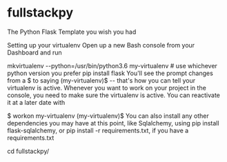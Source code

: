 # fullstackpy

The Python Flask Template you wish you had

Setting up your virtualenv
Open up a new Bash console from your Dashboard and run

mkvirtualenv --python=/usr/bin/python3.6 my-virtualenv # use whichever python version you prefer
pip install flask
You'll see the prompt changes from a $ to saying (my-virtualenv)$ -- that's how you can tell your virtualenv is active. Whenever you want to work on your project in the console, you need to make sure the virtualenv is active. You can reactivate it at a later date with

$ workon my-virtualenv
(my-virtualenv)$
You can also install any other dependencies you may have at this point, like Sqlalchemy, using pip install flask-sqlalchemy, or pip install -r requirements.txt, if you have a requirements.txt

cd fullstackpy/
